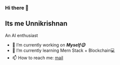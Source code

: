 ### Hi there 👋
## Its me Unnikrishnan
An AI enthusiast 

- 🔭 I’m currently working on ***Myself😉***
- 🌱 I’m currently learning Mern Stack + Blockchain💻
- 📫 How to reach me: [mail](mailto:msunni6197@gmail.com)
  
<!--
**msunni6197/msunni6197** is a ✨ _special_ ✨ repository because its `README.md` (this file) appears on your GitHub profile.

Here are some ideas to get you started:



- 👯 I’m looking to collaborate on ...
- 🤔 I’m looking for help with ...
- 💬 Ask me about ...

- 😄 Pronouns: ...
- ⚡ Fun fact: ...
-->
